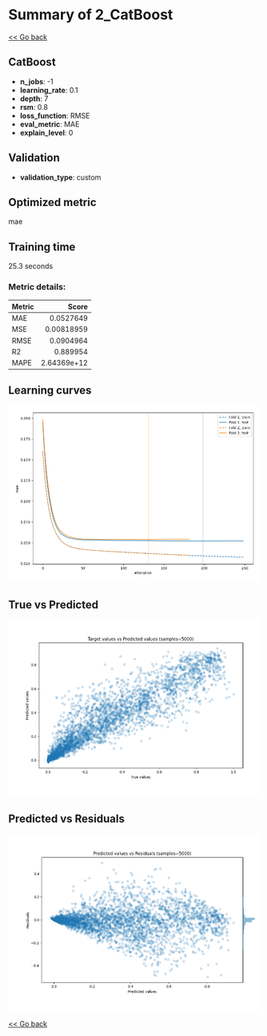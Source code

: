 # Summary of 2_CatBoost

[<< Go back](../README.md)


## CatBoost
- **n_jobs**: -1
- **learning_rate**: 0.1
- **depth**: 7
- **rsm**: 0.8
- **loss_function**: RMSE
- **eval_metric**: MAE
- **explain_level**: 0

## Validation
 - **validation_type**: custom

## Optimized metric
mae

## Training time

25.3 seconds

### Metric details:
| Metric   |       Score |
|:---------|------------:|
| MAE      | 0.0527649   |
| MSE      | 0.00818959  |
| RMSE     | 0.0904964   |
| R2       | 0.889954    |
| MAPE     | 2.64369e+12 |



## Learning curves
![Learning curves](learning_curves.png)
## True vs Predicted

![True vs Predicted](true_vs_predicted.png)


## Predicted vs Residuals

![Predicted vs Residuals](predicted_vs_residuals.png)



[<< Go back](../README.md)

